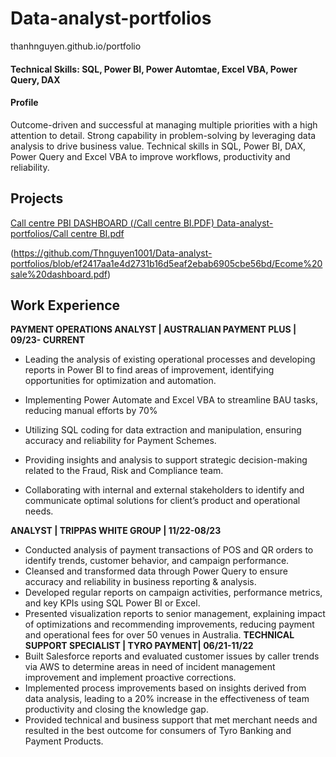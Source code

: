 # Data-analyst-portfolios
thanhnguyen.github.io/portfolio

#### Technical Skills: SQL, Power BI, Power Automtae, Excel VBA, Power Query, DAX

#### Profile
Outcome-driven and successful at managing multiple priorities with a high attention to detail. Strong capability in problem-solving by leveraging data analysis to drive business value. Technical skills in SQL, Power BI, DAX, Power Query and Excel VBA to improve workflows, productivity and reliability.

## Projects
[Call centre PBI DASHBOARD (/Call centre BI.PDF)
Data-analyst-portfolios/Call centre BI.pdf](https://github.com/Thnguyen1001/Data-analyst-portfolios/blob/main/Call%20centre%20BI.pdf)

(https://github.com/Thnguyen1001/Data-analyst-portfolios/blob/ef2417aa1e4d2731b16d5eaf2ebab6905cbe56bd/Ecome%20sale%20dashboard.pdf)






## Work Experience
**PAYMENT OPERATIONS ANALYST | AUSTRALIAN PAYMENT PLUS | 09/23- CURRENT**
- Leading the analysis of existing operational processes and developing reports in Power BI to find areas of improvement, identifying opportunities for optimization and automation.
- Implementing Power Automate and Excel VBA to streamline BAU tasks, reducing manual efforts by 70%

- Utilizing SQL coding for data extraction and manipulation, ensuring accuracy and reliability for Payment Schemes.

- Providing insights and analysis to support strategic decision-making related to the Fraud, Risk and Compliance team.

- Collaborating with internal and external stakeholders to identify and communicate optimal solutions for client’s product and operational needs.

**ANALYST | TRIPPAS WHITE GROUP | 11/22-08/23**
- Conducted analysis of payment transactions of POS and QR orders to identify trends, customer behavior, and campaign performance.
- Cleansed and transformed data through Power Query to ensure accuracy and reliability in business reporting & analysis.
- Developed regular reports on campaign activities, performance metrics, and key KPIs using SQL Power BI or Excel.
- Presented visualization reports to senior management, explaining impact of optimizations and recommending improvements, reducing payment and operational fees for over 50 venues in Australia.
  **TECHNICAL SUPPORT SPECIALIST | TYRO PAYMENT| 06/21-11/22**
- Built Salesforce reports and evaluated customer issues by caller trends via AWS to determine areas in need of incident management improvement and implement proactive corrections.
- Implemented process improvements based on insights derived from data analysis, leading to a 20% increase in the effectiveness of team productivity and closing the knowledge gap.
- Provided technical and business support that met merchant needs and resulted in the best outcome for consumers of Tyro Banking and Payment Products.




